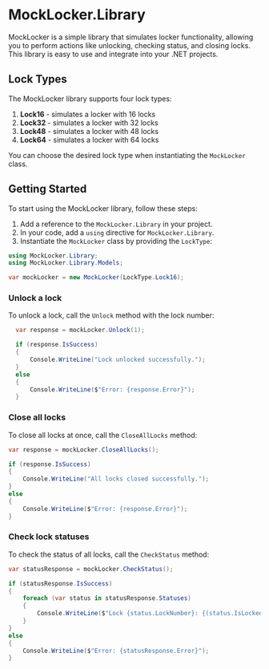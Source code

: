 # MockLocker.Library

MockLocker is a simple library that simulates locker functionality, allowing you to perform actions like unlocking, checking status, and closing locks. This library is easy to use and integrate into your .NET projects.

## Lock Types

The MockLocker library supports four lock types:

1. **Lock16** - simulates a locker with 16 locks
2. **Lock32** - simulates a locker with 32 locks
3. **Lock48** - simulates a locker with 48 locks
4. **Lock64** - simulates a locker with 64 locks

You can choose the desired lock type when instantiating the `MockLocker` class.

## Getting Started

To start using the MockLocker library, follow these steps:

1. Add a reference to the `MockLocker.Library` in your project.
2. In your code, add a `using` directive for `MockLocker.Library`.
3. Instantiate the `MockLocker` class by providing the `LockType`:

```csharp
using MockLocker.Library;
using MockLocker.Library.Models;

var mockLocker = new MockLocker(LockType.Lock16);
```


### Unlock a lock

To unlock a lock, call the `Unlock` method with the lock number:

```csharp
  var response = mockLocker.Unlock(1);

  if (response.IsSuccess)
  {
      Console.WriteLine("Lock unlocked successfully.");
  }
  else
  {
      Console.WriteLine($"Error: {response.Error}");
  }
```

### Close all locks

To close all locks at once, call the `CloseAllLocks` method:

```csharp
var response = mockLocker.CloseAllLocks();

if (response.IsSuccess)
{
    Console.WriteLine("All locks closed successfully.");
}
else
{
    Console.WriteLine($"Error: {response.Error}");
}
```

### Check lock statuses

To check the status of all locks, call the `CheckStatus` method:

```csharp
var statusResponse = mockLocker.CheckStatus();

if (statusResponse.IsSuccess)
{
    foreach (var status in statusResponse.Statuses)
    {
        Console.WriteLine($"Lock {status.LockNumber}: {(status.IsLocked ? "Locked" : "Unlocked")}");
    }
}
else
{
    Console.WriteLine($"Error: {statusResponse.Error}");
}

